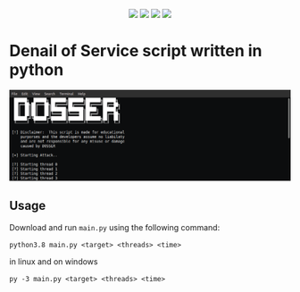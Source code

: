 <p align="center">
<img src=https://img.shields.io/github/issues/logicguy1/Denail-Of-Service?style=flat-square&logo=appveyor&color=informational />
<img src=https://img.shields.io/github/license/logicguy1/Denail-Of-Service?style=flat-square&logo=appveyor&color=informational />
<img src=https://img.shields.io/github/stars/logicguy1/Denail-Of-Service?style=flat-square&logo=appveyor&color=blue />
<img src=https://img.shields.io/github/forks/logicguy1/Denail-Of-Service?style=flat-square&logo=appveyor&color=blue />
</p>

# Denail of Service script written in python
<p align="center">
<img src="example.png" />
</p>

## Usage
Download and run `main.py` using the following command:
```
python3.8 main.py <target> <threads> <time>
```
in linux and on windows
```
py -3 main.py <target> <threads> <time>
```
